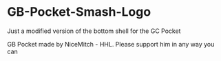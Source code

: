 # GB-Pocket-Smash-Logo
Just a modified version of the bottom shell for the GC Pocket 

GB Pocket made by NiceMitch - HHL. Please support him in any way you can
